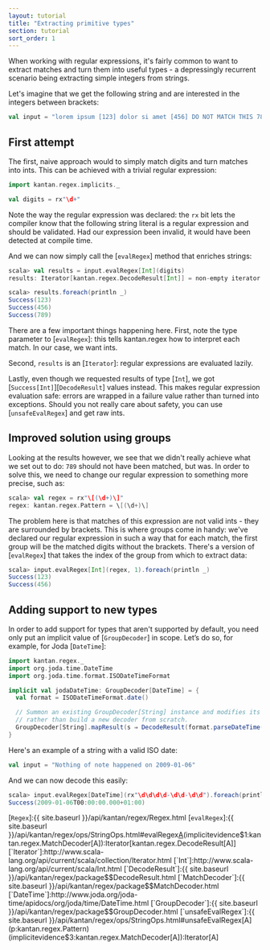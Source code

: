 ```yaml
---
layout: tutorial
title: "Extracting primitive types"
section: tutorial
sort_order: 1
---
```

When working with regular expressions, it's fairly common to want to extract matches and turn them into useful types -
a depressingly recurrent scenario being extracting simple integers from strings.

Let's imagine that we get the following string and are interested in the integers between brackets:

```scala
val input = "lorem ipsum [123] dolor si amet [456] DO NOT MATCH THIS 789."
```

## First attempt

The first, naive approach would to simply match digits and turn matches into ints. This can be achieved with a trivial
regular expression:

```scala
import kantan.regex.implicits._

val digits = rx"\d+"
```

Note the way the regular expression was declared: the `rx` bit lets the compiler know that the following string literal
is a regular expression and should be validated. Had our expression been invalid, it would have been detected at
compile time.

And we can now simply call the [`evalRegex`] method that enriches strings:

```scala
scala> val results = input.evalRegex[Int](digits)
results: Iterator[kantan.regex.DecodeResult[Int]] = non-empty iterator

scala> results.foreach(println _)
Success(123)
Success(456)
Success(789)
```

There are a few important things happening here. First, note the type parameter to [`evalRegex`]: this tells
kantan.regex how to interpret each match. In our case, we want ints.

Second, `results` is an [`Iterator`]: regular expressions are evaluated lazily.

Lastly, even though we requested results of type [`Int`], we got [`Success[Int]`][`DecodeResult`] values instead. This
makes regular expression evaluation safe: errors are wrapped in a failure value rather than turned into exceptions.
Should you not really care about safety, you can use [`unsafeEvalRegex`] and get raw ints.


## Improved solution using groups

Looking at the results however, we see that we didn't really achieve what we set out to do: `789` should not have been
matched, but was. In order to solve this, we need to change our regular expression to something more precise, such as:

```scala
scala> val regex = rx"\[(\d+)\]"
regex: kantan.regex.Pattern = \[(\d+)\]
```

The problem here is that matches of this expression are not valid ints - they are surrounded by brackets. This
is where groups come in handy: we've declared our regular expression in such a way that for each match, the first group
will be the matched digits without the brackets. There's a version of [`evalRegex`] that takes the index of the group
from which to extract data:

```scala
scala> input.evalRegex[Int](regex, 1).foreach(println _)
Success(123)
Success(456)
```

## Adding support to new types

In order to add support for types that aren't supported by default, you need only put an implicit value of
[`GroupDecoder`] in scope. Let’s do so, for example, for Joda [`DateTime`]:

```scala
import kantan.regex._
import org.joda.time.DateTime
import org.joda.time.format.ISODateTimeFormat

implicit val jodaDateTime: GroupDecoder[DateTime] = {
  val format = ISODateTimeFormat.date()

  // Summon an existing GroupDecoder[String] instance and modifies its behaviour,
  // rather than build a new decoder from scratch.
  GroupDecoder[String].mapResult(s ⇒ DecodeResult(format.parseDateTime(s)))
}
```

Here's an example of a string with a valid ISO date:

```scala
val input = "Nothing of note happened on 2009-01-06"
```

And we can now decode this easily:

```scala
scala> input.evalRegex[DateTime](rx"\d\d\d\d-\d\d-\d\d").foreach(println _)
Success(2009-01-06T00:00:00.000+01:00)
```


[`Regex`]:{{ site.baseurl }}/api/kantan/regex/Regex.html
[`evalRegex`]:{{ site.baseurl }}/api/kantan/regex/ops/StringOps.html#evalRegex[A](p:kantan.regex.Pattern)(implicitevidence$1:kantan.regex.MatchDecoder[A]):Iterator[kantan.regex.DecodeResult[A]]
[`Iterator`]:http://www.scala-lang.org/api/current/scala/collection/Iterator.html
[`Int`]:http://www.scala-lang.org/api/current/scala/Int.html
[`DecodeResult`]:{{ site.baseurl }}/api/kantan/regex/package$$DecodeResult.html
[`MatchDecoder`]:{{ site.baseurl }}/api/kantan/regex/package$$MatchDecoder.html
[`DateTime`]:http://www.joda.org/joda-time/apidocs/org/joda/time/DateTime.html
[`GroupDecoder`]:{{ site.baseurl }}/api/kantan/regex/package$$GroupDecoder.html
[`unsafeEvalRegex`]:{{ site.baseurl }}/api/kantan/regex/ops/StringOps.html#unsafeEvalRegex[A](p:kantan.regex.Pattern)(implicitevidence$3:kantan.regex.MatchDecoder[A]):Iterator[A]
